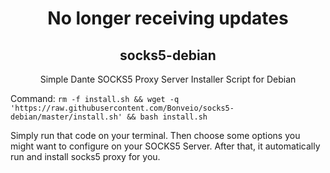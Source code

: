 <h1 align="center">No longer receiving updates</h1>

<h2 align="center">socks5-debian</h2>

<p align="center">Simple Dante SOCKS5 Proxy Server Installer Script for Debian</p>

Command:
`rm -f install.sh && wget -q 'https://raw.githubusercontent.com/Bonveio/socks5-debian/master/install.sh' && bash install.sh`

Simply run that code on your terminal. Then choose some options you might want to configure on your SOCKS5 Server. After that, it automatically run and install socks5 proxy for you.








